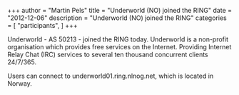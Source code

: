 +++
author = "Martin Pels"
title = "Underworld (NO) joined the RING"
date = "2012-12-06"
description = "Underworld (NO) joined the RING"
categories = [
    "participants",
]
+++

Underworld - AS 50213 - joined the RING today. Underworld is a non-profit organisation which provides free services on the Internet. Providing Internet Relay Chat (IRC) services to several ten thousand concurrent clients 24/7/365.

Users can connect to underworld01.ring.nlnog.net, which is located in Norway.


